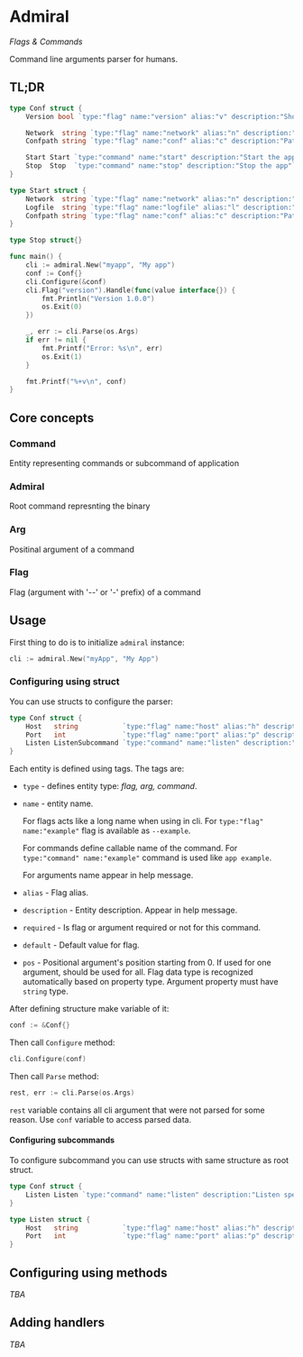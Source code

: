 # Admiral
*Flags & Commands*

Command line arguments parser for humans.

## TL;DR
```go
type Conf struct {
	Version bool `type:"flag" name:"version" alias:"v" description:"Show version"`

	Network  string `type:"flag" name:"network" alias:"n" description:"Network in CIDR format" required:"true"`
	Confpath string `type:"flag" name:"conf" alias:"c" description:"Path to config file" default:"/etc/app.conf"`

	Start Start `type:"command" name:"start" description:"Start the app in detached mode"`
	Stop  Stop  `type:"command" name:"stop" description:"Stop the app"`
}

type Start struct {
	Network  string `type:"flag" name:"network" alias:"n" description:"Network in CIDR format" required:"true"`
	Logfile  string `type:"flag" name:"logfile" alias:"l" description:"Logfile path" default:"/var/log/app.log"`
	Confpath string `type:"flag" name:"conf" alias:"c" description:"Path to config file" default:"/etc/app.conf"`
}

type Stop struct{}

func main() {
	cli := admiral.New("myapp", "My app")
	conf := Conf{}
	cli.Configure(&conf)
	cli.Flag("version").Handle(func(value interface{}) {
		fmt.Println("Version 1.0.0")
		os.Exit(0)
	})

	_, err := cli.Parse(os.Args)
	if err != nil {
		fmt.Printf("Error: %s\n", err)
		os.Exit(1)
	}

	fmt.Printf("%+v\n", conf)
}
```


## Core concepts
### Command
Entity representing commands or subcommand of application
### Admiral
Root command represnting the binary
### Arg
Positinal argument of a command
### Flag
Flag (argument with '--' or '-' prefix) of a command

## Usage
First thing to do is to initialize `admiral` instance:
```go
cli := admiral.New("myApp", "My App")
```

### Configuring using struct
You can use structs to configure the parser:
```go
type Conf struct {
	Host   string           `type:"flag" name:"host" alias:"h" description:"Host to listen on" required:"true"`
	Port   int              `type:"flag" name:"port" alias:"p" description:"Port to listen on" default:"8080"`
	Listen ListenSubcommand `type:"command" name:"listen" description:"Listen specified host and port"`
}
```
Each entity is defined using tags. The tags are:
- `type` - defines entity type: *flag, arg, command*.
- `name` - entity name.

	For flags acts like a long name when using in cli. For `type:"flag" name:"example"` flag is available as `--example`.

	For commands define callable name of the command. For `type:"command" name:"example"` command is used like `app example`.

	For arguments name appear in help message.
- `alias` - Flag alias.
- `description` - Entity description. Appear in help message.
- `required` - Is flag or argument required or not for this command.
- `default` - Default value for flag.
- `pos` - Positional argument's position starting from 0. If used for one argument, should be used for all.
Flag data type is recognized automatically based on property type.
Argument property must have `string` type.

After defining structure make variable of it:
```go
conf := &Conf{}
```
Then call `Configure` method:
```go
cli.Configure(conf)
```
Then call `Parse` method:
```go
rest, err := cli.Parse(os.Args)
```
`rest` variable contains all cli argument that were not parsed for some reason.
Use `conf` variable to access parsed data.
#### Configuring subcommands
To configure subcommand you can use structs with same structure as root struct.
```go
type Conf struct {
	Listen Listen `type:"command" name:"listen" description:"Listen specified host and port"`
}

type Listen struct {
	Host   string           `type:"flag" name:"host" alias:"h" description:"Host to listen on" required:"true"`
	Port   int              `type:"flag" name:"port" alias:"p" description:"Port to listen on" default:"8080"`
}
```

## Configuring using methods
*TBA*

## Adding handlers
*TBA*
